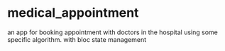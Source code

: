 # medical_appointment
an app for booking appointment with doctors in the hospital using some specific algorithm. with bloc state management
